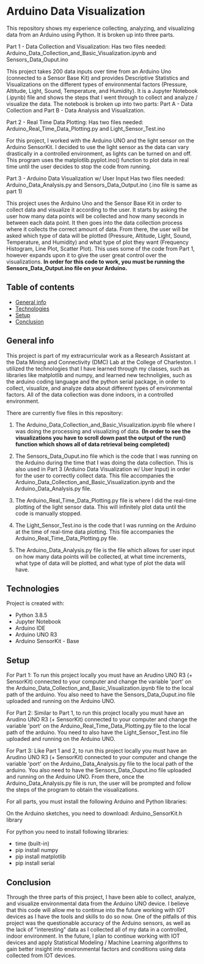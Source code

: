 # Arduino Data Visualization
This repository shows my experience collecting, analyzing, and visualizing data from an Arduino using Python. It is broken up into three parts.

Part 1 - Data Collection and Visualization:
Has two files needed: Arduino_Data_Collection_and_Basic_Visualization.ipynb and Sensors_Data_Ouput.ino

This project takes 200 data inputs over time from an Arduino Uno (connected to a Sensor Base Kit) and provides Descriptive Statistics and Visualizations on the different types of environmental factors (Pressure, Altitude, Light, Sound, Temperature, and Humidity). It is a Jupyter Notebook (.ipynb) file and shows the steps that I went through to collect and analyze / visualize the data. The notebook is broken up into two parts: Part A - Data Collection and Part B - Data Analysis and Visualization.

Part 2 - Real Time Data Plotting:
Has two files needed: Arduino_Real_Time_Data_Plotting.py and Light_Sensor_Test.ino

For this project, I worked with the Arduino UNO and the light sensor on the Arduino SensorKit. I decided to use the light sensor as the data can vary drastically in a controlled environment, as lights can be turned on and off. This program uses the matplotlib.pyplot.ino() function to plot data in real time until the user decides to stop the code from running.

Part 3 - Arduino Data Visualization w/ User Input
Has two files needed: Arduino_Data_Analysis.py and Sensors_Data_Output.ino (.ino file is same as part 1)

This project uses the Arduino Uno and the Sensor Base Kit in order to collect data and visualize it according to the user. It starts by asking the user how many data points will be collected and how many seconds in between each data point. It then goes into the data collection process where it collects the correct amount of data. From there, the user will be asked which type of data will be plotted (Pressure, Altitude, Light, Sound, Temperature, and Humidity) and what type of plot they want (Frequency Histogram, Line Plot, Scatter Plot). This uses some of the code from Part 1, however expands upon it to give the user great control over the visualizations. __In order for this code to work, you must be running the Sensors_Data_Output.ino file on your Arduino.__

## Table of contents
* [General info](#general-info)
* [Technologies](#technologies)
* [Setup](#setup)
* [Conclusion](#Conclusion)

## General info
This project is part of my extracurricular work as a Research Assistant at the Data Mining and Connectivity (DMC) Lab at the College of Charleston. I utilized the technologies that I have learned through my classes, such as libraries like matplotlib and numpy, and learned new technoligies, such as the arduino coding language and the python serial package, in order to collect, visualize, and analyze data about different types of environmental factors. All of the data collection was done indoors, in a controlled environment. 

There are currently five files in this repository:
1. The Arduino_Data_Collection_and_Basic_Visualization.ipynb file where I was doing the processing and visualizing of data. __(In order to see the visualizations you have to scroll down past the output of the run() function which shows all of data retrieval being completed)__

2. The Sensors_Data_Ouput.ino file which is the code that I was running on the Arduino during the time that I was doing the data collection. This is also used in Part 3 (Arduino Data Visualization w/ User Input) in order for the user to correctly collect data. This file accompanies the Arduino_Data_Collection_and_Basic_Visualization.ipynb and the Arduino_Data_Analysis.py file.

3. The Arduino_Real_Time_Data_Plotting.py file is where I did the real-time plotting of the light sensor data. This will infinitely plot data until the code is manually stopped.

4. The Light_Sensor_Test.ino is the code that I was running on the Arduino at the time of real-time data plotting. This file accompanies the Arduino_Real_Time_Data_Plotting.py file.

5. The Arduino_Data_Analysis.py file is the file which allows for user input on how many data points will be collected, at what time increments, what type of data will be plotted, and what type of plot the data will have.


## Technologies
Project is created with:
* Python 3.8.5
* Jupyter Notebook
* Arduino IDE
* Arduino UNO R3
* Arduino SensorKit - Base
	
## Setup
For Part 1:
To run this project locally you must have an Arudino UNO R3 (+ SensorKit) connected to your computer and change the variable 'port' on the Arduino_Data_Collection_and_Basic_Visualization.ipynb file to the local path of the arduino. You also need to have the Sensors_Data_Ouput.ino file uploaded and running on the Arduino UNO. 

For Part 2:
Similar to Part 1, to run this project locally you must have an Arudino UNO R3 (+ SensorKit) connected to your computer and change the variable 'port' on the Arduino_Real_Time_Data_Plotting.py file to the local path of the arduino. You need to also have the Light_Sensor_Test.ino file uploaded and running on the Arduino UNO.

For Part 3:
Like Part 1 and 2, to run this project locally you must have an Arudino UNO R3 (+ SensorKit) connected to your computer and change the variable 'port' on the Arduino_Data_Analysis.py file to the local path of the arduino. You also need to have the Sensors_Data_Ouput.ino file uploaded and running on the Arduino UNO. From there, once the Arduino_Data_Analysis.py file is run, the user will be prompted and follow the steps of the program to obtain the visualizations.

For all parts, you must install the following Arduino and Python libraries:

On the Arduino sketches, you need to download:
Arduino_SensorKit.h library 

For python you need to install following libraries:
* time (built-in) 
* pip install numpy
* pip install matplotlib
* pip install serial

## Conclusion
Through the three parts of this project, I have been able to collect, analyze, and visualize environmental data from the Arduino UNO device. I believe that this code will allow me to continue into the future working with IOT devices as I have the tools and skills to do so now. One of the pitfalls of this project was the questionable accuracy of the Arduino sensors, as well as the lack of "interesting" data as I collected all of my data in a controlled, indoor environment. In the future, I plan to continue working with IOT devices and apply Statistical Modeling / Machine Learning algorithms to gain better insight into environmental factors and conditions using data collected from IOT devices.
